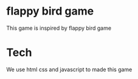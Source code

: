 # flappy bird game
This game is inspired by flappy bird game
# Tech
We use html css and javascript to made this game